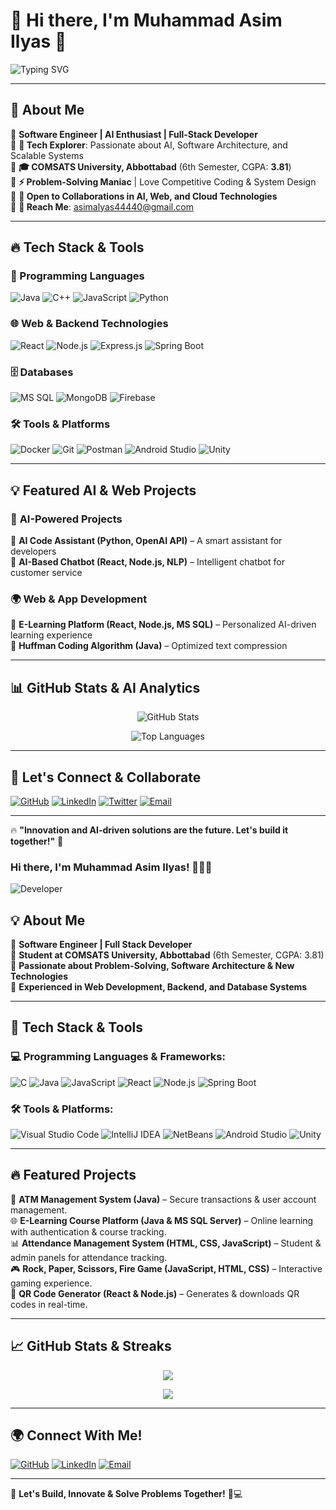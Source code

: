 # 🚀 Hi there, I'm **Muhammad Asim Ilyas** 👋  

![Typing SVG](https://readme-typing-svg.herokuapp.com?font=Fira+Code&weight=500&size=22&duration=3000&pause=1000&color=01F7F7&center=true&vCenter=true&multiline=true&width=800&lines=Welcome+to+My+GitHub!;🚀+Software+Engineer+%7C+AI+Enthusiast+%7C+Problem+Solver;💡+Building+Scalable+Solutions+with+Java,+React,+and+AI!)

---

## 🌟 About Me  
🔹 **Software Engineer | AI Enthusiast | Full-Stack Developer**  
🔹 **🚀 Tech Explorer**: Passionate about AI, Software Architecture, and Scalable Systems  
🔹 **🎓 COMSATS University, Abbottabad** (6th Semester, CGPA: **3.81**)  
🔹 **⚡ Problem-Solving Maniac** | Love Competitive Coding & System Design  
🔹 **🤝 Open to Collaborations in AI, Web, and Cloud Technologies**  
🔹 **📧 Reach Me**: asimalyas44440@gmail.com  

---

## 🔥 Tech Stack & Tools  

### 🚀 Programming Languages  
![Java](https://img.shields.io/badge/Java-ED8B00?style=for-the-badge&logo=java&logoColor=white)
![C++](https://img.shields.io/badge/C++-00599C?style=for-the-badge&logo=c%2B%2B&logoColor=white)
![JavaScript](https://img.shields.io/badge/JavaScript-F7DF1E?style=for-the-badge&logo=javascript&logoColor=black)
![Python](https://img.shields.io/badge/Python-3776AB?style=for-the-badge&logo=python&logoColor=white)

### 🌐 Web & Backend Technologies  
![React](https://img.shields.io/badge/React-20232A?style=for-the-badge&logo=react&logoColor=61DAFB)
![Node.js](https://img.shields.io/badge/Node.js-43853D?style=for-the-badge&logo=node.js&logoColor=white)
![Express.js](https://img.shields.io/badge/Express.js-000000?style=for-the-badge&logo=express&logoColor=white)
![Spring Boot](https://img.shields.io/badge/Spring%20Boot-6DB33F?style=for-the-badge&logo=spring-boot&logoColor=white)

### 🗄️ Databases  
![MS SQL](https://img.shields.io/badge/Microsoft%20SQL%20Server-CC2927?style=for-the-badge&logo=microsoft%20sql%20server&logoColor=white)
![MongoDB](https://img.shields.io/badge/MongoDB-4EA94B?style=for-the-badge&logo=mongodb&logoColor=white)
![Firebase](https://img.shields.io/badge/Firebase-FFCA28?style=for-the-badge&logo=firebase&logoColor=black)

### 🛠 Tools & Platforms  
![Docker](https://img.shields.io/badge/Docker-2496ED?style=for-the-badge&logo=docker&logoColor=white)
![Git](https://img.shields.io/badge/Git-F05032?style=for-the-badge&logo=git&logoColor=white)
![Postman](https://img.shields.io/badge/Postman-FF6C37?style=for-the-badge&logo=postman&logoColor=white)
![Android Studio](https://img.shields.io/badge/Android%20Studio-3DDC84?style=for-the-badge&logo=android%20studio&logoColor=white)
![Unity](https://img.shields.io/badge/Unity-100000?style=for-the-badge&logo=unity&logoColor=white)

---

## 💡 Featured AI & Web Projects  

### 🤖 **AI-Powered Projects**
🔹 **AI Code Assistant (Python, OpenAI API)** – A smart assistant for developers  
🔹 **AI-Based Chatbot (React, Node.js, NLP)** – Intelligent chatbot for customer service  

### 🌍 **Web & App Development**
🔹 **E-Learning Platform (React, Node.js, MS SQL)** – Personalized AI-driven learning experience  
🔹 **Huffman Coding Algorithm (Java)** – Optimized text compression  

---

## 📊 GitHub Stats & AI Analytics  

<p align="center">
  <img src="https://github-readme-stats.vercel.app/api?username=asimalyas&show_icons=true&theme=radical" alt="GitHub Stats" />
</p>



<p align="center">
  <img src="https://github-readme-stats.vercel.app/api/top-langs/?username=asimalyas&layout=compact&theme=radical" alt="Top Languages" />
</p>

---

## 🤝 Let's Connect & Collaborate  

[![GitHub](https://img.shields.io/badge/GitHub-%23121011.svg?style=for-the-badge&logo=github&logoColor=white)](https://github.com/asimalyas)
[![LinkedIn](https://img.shields.io/badge/LinkedIn-0077B5?style=for-the-badge&logo=linkedin&logoColor=white)](https://www.linkedin.com/in/asimalyas)
[![Twitter](https://img.shields.io/badge/Twitter-1DA1F2?style=for-the-badge&logo=twitter&logoColor=white)](https://twitter.com/)
[![Email](https://img.shields.io/badge/Email-D14836?style=for-the-badge&logo=gmail&logoColor=white)](mailto:asimalyas44440@gmail.com)

---

🔥 **"Innovation and AI-driven solutions are the future. Let's build it together!"** 🚀
### Hi there, I'm **Muhammad Asim Ilyas**! 👨‍💻🚀

![Developer](https://user-images.githubusercontent.com/74038190/212750125-a568b2f0-a99e-4c96-b7f4-f9490d2f6168.gif)

## **💡 About Me**
🔹 **Software Engineer | Full Stack Developer**  
🔹 **Student at COMSATS University, Abbottabad** (6th Semester, CGPA: 3.81)  
🔹 **Passionate about Problem-Solving, Software Architecture & New Technologies**  
🔹 **Experienced in Web Development, Backend, and Database Systems**  

---

## **🚀 Tech Stack & Tools**  

### **💻 Programming Languages & Frameworks:**  
![C](https://img.shields.io/badge/-C-00599C?style=flat-square&logo=c&logoColor=white)
![Java](https://img.shields.io/badge/-Java-007396?style=flat-square&logo=java&logoColor=white)
![JavaScript](https://img.shields.io/badge/-JavaScript-F7DF1E?style=flat-square&logo=javascript&logoColor=black)
![React](https://img.shields.io/badge/-React-61DAFB?style=flat-square&logo=react&logoColor=black)
![Node.js](https://img.shields.io/badge/-Node.js-339933?style=flat-square&logo=node.js&logoColor=white)
![Spring Boot](https://img.shields.io/badge/-Spring%20Boot-6DB33F?style=flat-square&logo=spring-boot&logoColor=white)

### **🛠 Tools & Platforms:**  
![Visual Studio Code](https://img.shields.io/badge/-VS%20Code-007ACC?style=flat-square&logo=visual-studio-code&logoColor=white)
![IntelliJ IDEA](https://img.shields.io/badge/-IntelliJ%20IDEA-000000?style=flat-square&logo=intellij-idea&logoColor=white)
![NetBeans](https://img.shields.io/badge/-NetBeans-1B6AC6?style=flat-square&logo=apache-netbeans-ide&logoColor=white)
![Android Studio](https://img.shields.io/badge/-Android%20Studio-3DDC84?style=flat-square&logo=android-studio&logoColor=black)
![Unity](https://img.shields.io/badge/-Unity-000000?style=flat-square&logo=unity&logoColor=white)

---

## **🔥 Featured Projects**
🚀 **ATM Management System (Java)** – Secure transactions & user account management.  
🌐 **E-Learning Course Platform (Java & MS SQL Server)** – Online learning with authentication & course tracking.  
📊 **Attendance Management System (HTML, CSS, JavaScript)** – Student & admin panels for attendance tracking.  
🎮 **Rock, Paper, Scissors, Fire Game (JavaScript, HTML, CSS)** – Interactive gaming experience.  
🔢 **QR Code Generator (React & Node.js)** – Generates & downloads QR codes in real-time.  

---

## **📈 GitHub Stats & Streaks**  
<p align="center">
  <img src="https://github-readme-streak-stats.herokuapp.com/?user=asimalyas&theme=radical&hide_border=true" />
</p>

<p align="center">
  <img src="https://github-readme-stats.vercel.app/api?username=asimalyas&show_icons=true&theme=tokyonight&hide_border=true" />
</p>

---

## **🌍 Connect With Me!**
[![GitHub](https://img.shields.io/badge/-GitHub-181717?style=flat-square&logo=github&logoColor=white)](https://github.com/asimalyas)
[![LinkedIn](https://img.shields.io/badge/-LinkedIn-0A66C2?style=flat-square&logo=linkedin&logoColor=white)](https://www.linkedin.com/in/your-profile)
[![Email](https://img.shields.io/badge/-Email-D14836?style=flat-square&logo=gmail&logoColor=white)](mailto:asimalyas44440@gmail.com)

---

🎯 **Let's Build, Innovate & Solve Problems Together!** 🚀💻

